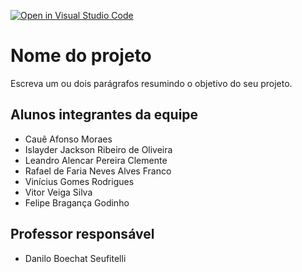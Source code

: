 [![Open in Visual Studio Code](https://classroom.github.com/assets/open-in-vscode-2e0aaae1b6195c2367325f4f02e2d04e9abb55f0b24a779b69b11b9e10269abc.svg)](https://classroom.github.com/online_ide?assignment_repo_id=15830192&assignment_repo_type=AssignmentRepo)

# Nome do projeto
Escreva um ou dois parágrafos resumindo o objetivo do seu projeto.

## Alunos integrantes da equipe

* Cauê Afonso Moraes
* Islayder Jackson Ribeiro de Oliveira
* Leandro Alencar Pereira Clemente
* Rafael de Faria Neves Alves Franco
* Vinícius Gomes Rodrigues
* Vitor Veiga Silva
* Felipe Bragança Godinho
  
## Professor responsável 

* Danilo Boechat Seufitelli

